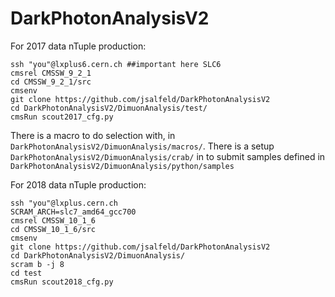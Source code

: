 # DarkPhotonAnalysisV2

For 2017 data nTuple production:
```
ssh "you"@lxplus6.cern.ch ##important here SLC6
cmsrel CMSSW_9_2_1
cd CMSSW_9_2_1/src
cmsenv
git clone https://github.com/jsalfeld/DarkPhotonAnalysisV2
cd DarkPhotonAnalysisV2/DimuonAnalysis/test/
cmsRun scout2017_cfg.py
```
There is a macro to do selection with, in ```DarkPhotonAnalysisV2/DimuonAnalysis/macros/```. There is a setup ```DarkPhotonAnalysisV2/DimuonAnalysis/crab/``` in to submit samples defined in ```DarkPhotonAnalysisV2/DimuonAnalysis/python/samples``` 


For 2018 data nTuple production:
```
ssh "you"@lxplus.cern.ch
SCRAM_ARCH=slc7_amd64_gcc700
cmsrel CMSSW_10_1_6
cd CMSSW_10_1_6/src
cmsenv
git clone https://github.com/jsalfeld/DarkPhotonAnalysisV2
cd DarkPhotonAnalysisV2/DimuonAnalysis/
scram b -j 8
cd test
cmsRun scout2018_cfg.py
```
